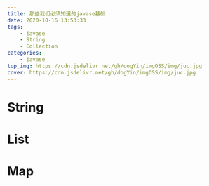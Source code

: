 ```yaml
---
title: 那些我们必须知道的javase基础
date: 2020-10-16 13:53:33
tags:
    - javase
    - String
    - Collection
categories:
    - javase
top_img: https://cdn.jsdelivr.net/gh/dogYin/imgOSS/img/juc.jpg
cover: https://cdn.jsdelivr.net/gh/dogYin/imgOSS/img/juc.jpg
---
```


# String

# List

# Map
